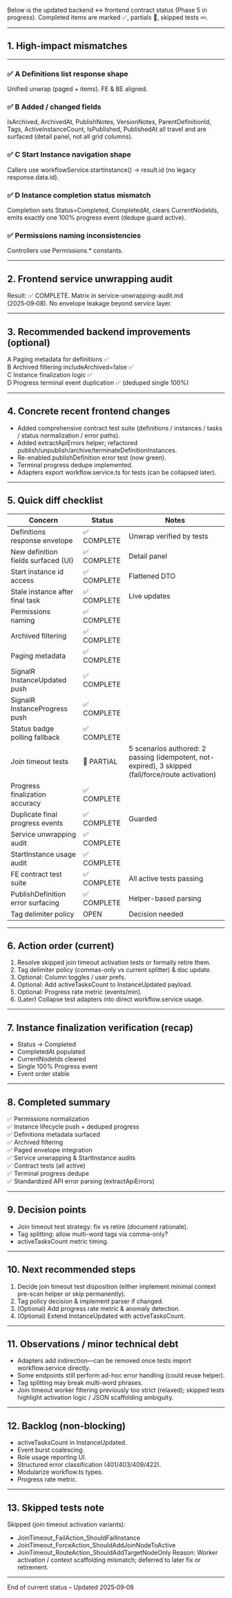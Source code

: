 Below is the updated backend ↔ frontend contract status (Phase 5 in progress). Completed items are marked ✅, partials 🔶, skipped tests 💤.

--------------------------------------------------
## 1. High‑impact mismatches
--------------------------------------------------
### ✅ A Definitions list response shape
Unified unwrap (paged + items). FE & BE aligned.

### ✅ B Added / changed fields
IsArchived, ArchivedAt, PublishNotes, VersionNotes, ParentDefinitionId, Tags, ActiveInstanceCount, IsPublished, PublishedAt all travel and are surfaced (detail panel, not all grid columns).

### ✅ C Start Instance navigation shape
Callers use workflowService.startInstance() → result.id (no legacy response.data.id).

### ✅ D Instance completion status mismatch
Completion sets Status=Completed, CompletedAt, clears CurrentNodeIds, emits exactly one 100% progress event (dedupe guard active).

### ✅ Permissions naming inconsistencies
Controllers use Permissions.* constants.

--------------------------------------------------
## 2. Frontend service unwrapping audit
Result: ✅ COMPLETE. Matrix in service-unwrapping-audit.md (2025‑09‑08). No envelope leakage beyond service layer.

--------------------------------------------------
## 3. Recommended backend improvements (optional)
A Paging metadata for definitions ✅  
B Archived filtering includeArchived=false ✅  
C Instance finalization logic ✅  
D Progress terminal event duplication ✅ (deduped single 100%)  

--------------------------------------------------
## 4. Concrete recent frontend changes
- Added comprehensive contract test suite (definitions / instances / tasks / status normalization / error paths).
- Added extractApiErrors helper; refactored publish/unpublish/archive/terminateDefinitionInstances.
- Re-enabled publishDefinition error test (now green).
- Terminal progress dedupe implemented.
- Adapters export workflow.service.ts for tests (can be collapsed later).

--------------------------------------------------
## 5. Quick diff checklist
| Concern                                | Status       | Notes |
|----------------------------------------|--------------|-------|
| Definitions response envelope          | ✅ COMPLETE  | Unwrap verified by tests |
| New definition fields surfaced (UI)    | ✅ COMPLETE  | Detail panel |
| Start instance id access               | ✅ COMPLETE  | Flattened DTO |
| Stale instance after final task        | ✅ COMPLETE  | Live updates |
| Permissions naming                     | ✅ COMPLETE  | |
| Archived filtering                     | ✅ COMPLETE  | |
| Paging metadata                        | ✅ COMPLETE  | |
| SignalR InstanceUpdated push           | ✅ COMPLETE  | |
| SignalR InstanceProgress push          | ✅ COMPLETE  | |
| Status badge polling fallback          | ✅ COMPLETE  | |
| Join timeout tests                     | 🔶 PARTIAL   | 5 scenarios authored: 2 passing (idempotent, not-expired), 3 skipped (fail/force/route activation) |
| Progress finalization accuracy         | ✅ COMPLETE  | |
| Duplicate final progress events        | ✅ COMPLETE  | Guarded |
| Service unwrapping audit               | ✅ COMPLETE  | |
| StartInstance usage audit              | ✅ COMPLETE  | |
| FE contract test suite                 | ✅ COMPLETE  | All active tests passing |
| PublishDefinition error surfacing      | ✅ COMPLETE  | Helper-based parsing |
| Tag delimiter policy                   | OPEN         | Decision needed |

--------------------------------------------------
## 6. Action order (current)
1. Resolve skipped join timeout activation tests or formally retire them.  
2. Tag delimiter policy (commas-only vs current splitter) & doc update.  
3. Optional: Column toggles / user prefs.  
4. Optional: Add activeTasksCount to InstanceUpdated payload.  
5. Optional: Progress rate metric (events/min).  
6. (Later) Collapse test adapters into direct workflow.service usage.

--------------------------------------------------
## 7. Instance finalization verification (recap)
- Status → Completed  
- CompletedAt populated  
- CurrentNodeIds cleared  
- Single 100% Progress event  
- Event order stable  

--------------------------------------------------
## 8. Completed summary
✅ Permissions normalization  
✅ Instance lifecycle push + deduped progress  
✅ Definitions metadata surfaced  
✅ Archived filtering  
✅ Paged envelope integration  
✅ Service unwrapping & StartInstance audits  
✅ Contract tests (all active)  
✅ Terminal progress dedupe  
✅ Standardized API error parsing (extractApiErrors)  

--------------------------------------------------
## 9. Decision points
- Join timeout test strategy: fix vs retire (document rationale).  
- Tag splitting: allow multi-word tags via comma-only?  
- activeTasksCount metric timing.  

--------------------------------------------------
## 10. Next recommended steps
1. Decide join timeout test disposition (either implement minimal context pre-scan helper or skip permanently).  
2. Tag policy decision & implement parser if changed.  
3. (Optional) Add progress rate metric & anomaly detection.  
4. (Optional) Extend InstanceUpdated with activeTasksCount.  

--------------------------------------------------
## 11. Observations / minor technical debt
- Adapters add indirection—can be removed once tests import workflow.service directly.  
- Some endpoints still perform ad-hoc error handling (could reuse helper).  
- Tag splitting may break multi-word phrases.  
- Join timeout worker filtering previously too strict (relaxed); skipped tests highlight activation logic / JSON scaffolding ambiguity.

--------------------------------------------------
## 12. Backlog (non‑blocking)
- activeTasksCount in InstanceUpdated.  
- Event burst coalescing.  
- Role usage reporting UI.  
- Structured error classification (401/403/409/422).  
- Modularize workflow.ts types.  
- Progress rate metric.  

--------------------------------------------------
## 13. Skipped tests note
Skipped (join timeout activation variants):
- JoinTimeout_FailAction_ShouldFailInstance
- JoinTimeout_ForceAction_ShouldAddJoinNodeToActive
- JoinTimeout_RouteAction_ShouldAddTargetNodeOnly
Reason: Worker activation / context scaffolding mismatch; deferred to later fix or retirement.

--------------------------------------------------
End of current status – Updated 2025‑09‑08
